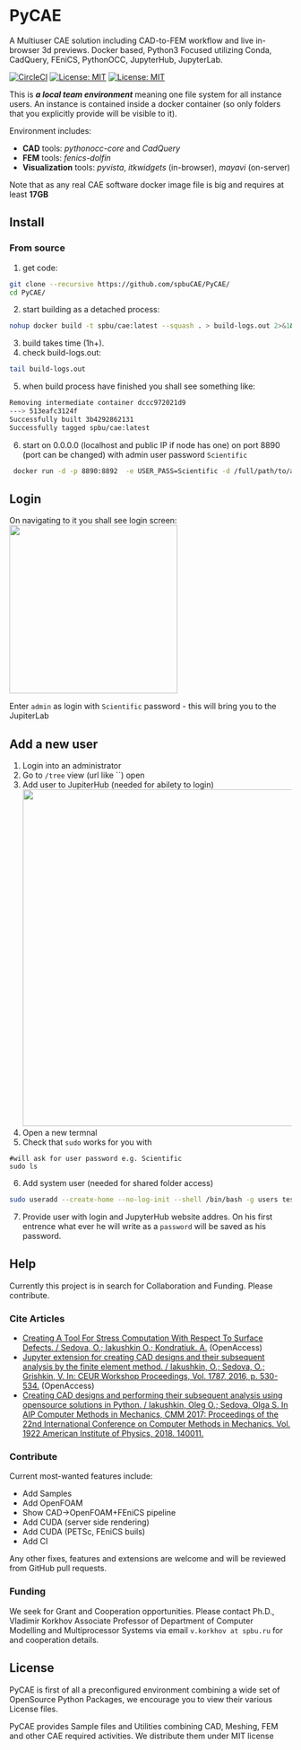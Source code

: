 # PyCAE
A Multiuser CAE solution including CAD-to-FEM workflow and live in-browser 3d previews. Docker based, Python3 Focused utilizing Conda, CadQuery, FEniCS, PythonOCC, JupyterHub, JupyterLab.

[![CircleCI](https://circleci.com/gh/spbuCAE/PyCAE.svg?style=svg)](https://circleci.com/gh/spbuCAE/PyCAE)
[![License: MIT](https://img.shields.io/badge/License-MIT-yellow.svg)](https://opensource.org/licenses/MIT)
[![License: MIT](https://img.shields.io/docker/build/olejak/pycae)](https://hub.docker.com/r/olejak/pycae)

This is ***a local team environment*** meaning one file system for all instance users. An instance is contained inside a docker container (so only folders that you explicitly provide will be visible to it). 

Environment includes:
 - **CAD** tools: *pythonocc-core* and *CadQuery*
 - **FEM** tools: *fenics-dolfin*
 - **Visualization** tools: *pyvista*, *itkwidgets* (in-browser), *mayavi* (on-server)

Note that as any real CAE software docker image file is big and requires at least **17GB** 

## Install

### From source
1) get code:
```bash
git clone --recursive https://github.com/spbuCAE/PyCAE/
cd PyCAE/
```
2) start building as a detached process:
```bash
nohup docker build -t spbu/cae:latest --squash . > build-logs.out 2>&1&
```
3) build takes time (1h+).
4) check build-logs.out:
```bash
tail build-logs.out
```
5) when build process have finished you shall see something like:
```bash
Removing intermediate container dccc972021d9
---> 513eafc3124f
Successfully built 3b4292862131
Successfully tagged spbu/cae:latest
```
6) start
on 0.0.0.0 (localhost and public IP if node has one) 
on port 8890 (port can be changed)
with admin user password `Scientific`
```bash
 docker run -d -p 8890:8892  -e USER_PASS=Scientific -d /full/path/to/a/shared/folder:/opt/notebook/ spbu/cae:latest
```

## Login
On navigating to it you shall see login screen:
<br/><img src="https://user-images.githubusercontent.com/2915361/73006355-6bf07980-3e02-11ea-964e-6f604c69cf41.png" width="300"/>

Enter `admin` as login with `Scientific` password - this will bring you to the JupiterLab

## Add a new user
1) Login into an administrator
2) Go to `/tree` view (url like ``) open 
3) Add user to JupiterHub (needed for abilety to login)
<br/><img src="https://user-images.githubusercontent.com/2915361/72955755-20ec4d00-3d95-11ea-8fe2-5288b2bee750.png" width=600>
4) Open a new termnal
5) Check that `sudo` works for you with
```
#will ask for user password e.g. Scientific
sudo ls
```
6) Add system user (needed for shared folder access)
```bash
sudo useradd --create-home --no-log-init --shell /bin/bash -g users test 
```
7) Provide user with login and JupyterHub website addres. On his first entrence what ever he will write as a `password` will be saved as his password.


## Help
Currently this project is in search for Collaboration and Funding. Please contribute.

### Cite Articles
 - [Creating A Tool For Stress Computation With Respect To Surface Defects. / Sedova, O.; Iakushkin O.; Kondratiuk. A.](http://ceur-ws.org/Vol-2507/371-375-paper-68.pdf) (OpenAccess)
 - [Jupyter extension for creating CAD designs and their subsequent analysis by the finite element method. / Iakushkin, O.; Sedova, O.; Grishkin, V. In: CEUR Workshop Proceedings, Vol. 1787, 2016, p. 530-534.](http://ceur-ws.org/Vol-1787/530-534-paper-92.pdf) (OpenAccess)
 - [Creating CAD designs and performing their subsequent analysis using opensource solutions in Python. / Iakushkin, Oleg O.; Sedova, Olga S. In AIP Computer Methods in Mechanics, CMM 2017: Proceedings of the 22nd International Conference on Computer Methods in Mechanics. Vol. 1922 American Institute of Physics, 2018. 140011.](https://aip.scitation.org/doi/abs/10.1063/1.5019153)

### Contribute
Current most-wanted features include:
 - Add Samples
 - Add OpenFOAM
 - Show CAD->OpenFOAM+FEniCS pipeline
 - Add CUDA (server side rendering) 
 - Add CUDA (PETSc, FEniCS buils)
 - Add CI
 
 Any other fixes, features and extensions are welcome and will be reviewed from GitHub pull requests.
 

### Funding
We seek for Grant and Cooperation opportunities. Please contact Ph.D., Vladimir Korkhov Associate Professor of Department of Computer Modelling and Multiprocessor Systems via email `v.korkhov at spbu.ru` for and cooperation details.

## License
PyCAE is first of all a preconfigured environment combining a wide set of OpenSource Python Packages, we encourage you to view their various License files. 

PyCAE provides Sample files and Utilities combining CAD, Meshing, FEM and other CAE required activities. We distribute them under MIT license
